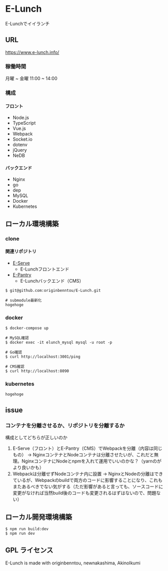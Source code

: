 E-Lunch
======================

E-Lunchでイイランチ

## URL

https://www.e-lunch.info/

### 稼働時間

月曜 ~ 金曜
11:00 ~ 14:00

### 構成

#### フロント

- Node.js
- TypeScript
- Vue.js
- Webpack
- Socket.io
- dotenv
- jQuery
- NeDB

#### バックエンド

- Nginx
- go
- dep
- MySQL
- Docker
- Kubernetes

## ローカル環境構築

### clone

#### 関連リポジトリ

- [E-Serve]()
    - E-Lunchフロントエンド
- [E-Pantry]()
    - E-Lunchバックエンド（CMS）

```
$ git@github.com:originbenntou/E-Lunch.git

# submodule最新化
hogehoge
```

### docker

```
$ docker-compose up

# MySQL確認
$ docker exec -it elunch_mysql mysql -u root -p

# Go確認
$ curl http://localhost:3001/ping

# CMS確認
$ curl http://localhost:8090
```

### kubernetes

```
hogehoge
```

## issue

### コンテナを分離させるか、リポジトリを分離するか

構成としてどちらが正しいのか

1. E-Serve（フロント）とE-Pantry（CMS）でWebpackを分離（内容は同じもの）
    → NginxコンテナとNodeコンテナは分離させたいが、これだと無理。NginxコンテナにNodeとnpmを入れて運用でいいのかな？（yarnのがより良いかも）
2. Webpackは分離せずNodeコンテナ内に設置
    → NginxとNodeの分離はできているが、Webpackのbuildで両方のコードに影響することになり、これもまたあるべきでない気がする（ただ影響があると言っても、ソースコードに変更がなければ当然build後のコードも変更されるはずはないので、問題ない）

## ローカル開発環境構築
```
$ npm run build:dev
$ npm run dev
```

GPL ライセンス
--------
E-Lunch is made with originbenntou, newnakashima, AkinoIkumi
